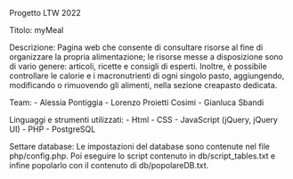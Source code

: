 Progetto LTW 2022

Titolo: 
	myMeal

Descrizione:
	Pagina web che consente di consultare risorse al fine di organizzare la propria alimentazione;
	le risorse messe a disposizione sono di vario genere: articoli, ricette e consigli di
	esperti. Inoltre, è possibile controllare le calorie e i macronutrienti di ogni singolo pasto,
	aggiungendo, modificando o rimuovendo gli alimenti, nella sezione creapasto dedicata.

Team:
	- Alessia Pontiggia
	- Lorenzo Proietti Cosimi
	- Gianluca Sbandi

Linguaggi e strumenti utilizzati:
	- Html
	- CSS
	- JavaScript (jQuery, jQuery UI)
	- PHP
	- PostgreSQL

Settare database:
Le impostazioni del database sono contenute nel file php/config.php.
Poi eseguire lo script contenuto in db/script_tables.txt e infine popolarlo con il contenuto di db/popolareDB.txt.